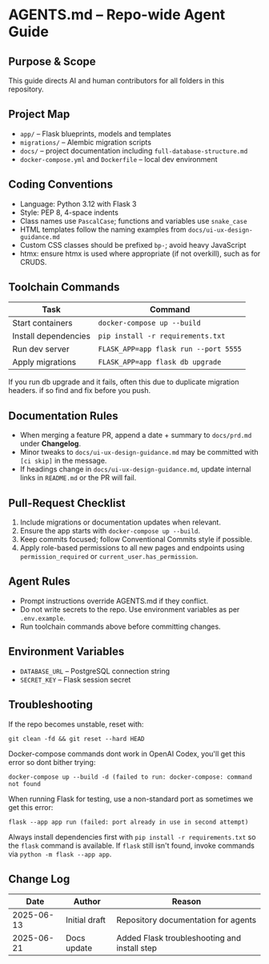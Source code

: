 # AGENTS.md – Repo-wide Agent Guide
## Purpose & Scope
This guide directs AI and human contributors for all folders in this repository.

## Project Map
- `app/` – Flask blueprints, models and templates
- `migrations/` – Alembic migration scripts
- `docs/` – project documentation including `full-database-structure.md`
- `docker-compose.yml` and `Dockerfile` – local dev environment

## Coding Conventions
- Language: Python 3.12 with Flask 3
- Style: PEP 8, 4-space indents
- Class names use `PascalCase`; functions and variables use `snake_case`
- HTML templates follow the naming examples from `docs/ui-ux-design-guidance.md`
- Custom CSS classes should be prefixed `bp-`; avoid heavy JavaScript
- htmx: ensure htmx is used where appropriate (if not overkill), such as for CRUDS.

## Toolchain Commands
| Task | Command |
|------|--------|
| Start containers | `docker-compose up --build` |
| Install dependencies | `pip install -r requirements.txt` |
| Run dev server | `FLASK_APP=app flask run --port 5555` |
| Apply migrations | `FLASK_APP=app flask db upgrade` |

If you run db upgrade and it fails, often this due to duplicate migration headers. if so find and fix before you push.

## Documentation Rules
- When merging a feature PR, append a date + summary to `docs/prd.md` under **Changelog**.
- Minor tweaks to `docs/ui-ux-design-guidance.md` may be committed with `[ci skip]` in the message.
- If headings change in `docs/ui-ux-design-guidance.md`, update internal links in `README.md` or the PR will fail.

## Pull-Request Checklist
1. Include migrations or documentation updates when relevant.
2. Ensure the app starts with `docker-compose up --build`.
3. Keep commits focused; follow Conventional Commits style if possible.
4. Apply role-based permissions to all new pages and endpoints using
   `permission_required` or `current_user.has_permission`.

## Agent Rules
- Prompt instructions override AGENTS.md if they conflict.
- Do not write secrets to the repo. Use environment variables as per `.env.example`.
- Run toolchain commands above before committing changes.

## Environment Variables
- `DATABASE_URL` – PostgreSQL connection string
- `SECRET_KEY` – Flask session secret

## Troubleshooting
If the repo becomes unstable, reset with:
```
git clean -fd && git reset --hard HEAD
```

Docker-compose commands dont work in OpenAI Codex, you'll get this error so dont bither trying:
```
docker-compose up --build -d (failed to run: docker-compose: command not found
```

When running Flask for testing, use a non-standard port as sometimes we get this error:
```
flask --app app run (failed: port already in use in second attempt)
```
Always install dependencies first with `pip install -r requirements.txt` so the `flask` command is available.
If `flask` still isn't found, invoke commands via `python -m flask --app app`.

## Change Log
| Date | Author | Reason |
|------|--------|-------|
| 2025-06-13 | Initial draft | Repository documentation for agents |
| 2025-06-21 | Docs update | Added Flask troubleshooting and install step |

